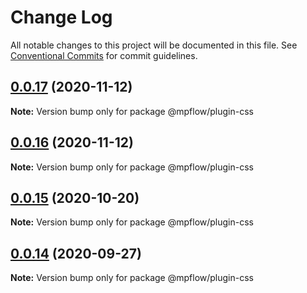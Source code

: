 # Change Log

All notable changes to this project will be documented in this file.
See [Conventional Commits](https://conventionalcommits.org) for commit guidelines.

## [0.0.17](https://github.com/wechat-miniprogram/mpflow/compare/@mpflow/plugin-css@0.0.15...@mpflow/plugin-css@0.0.17) (2020-11-12)

**Note:** Version bump only for package @mpflow/plugin-css

## [0.0.16](https://github.com/wechat-miniprogram/mpflow/compare/@mpflow/plugin-css@0.0.15...@mpflow/plugin-css@0.0.16) (2020-11-12)

**Note:** Version bump only for package @mpflow/plugin-css

## [0.0.15](https://github.com/wechat-miniprogram/mpflow/compare/@mpflow/plugin-css@0.0.14...@mpflow/plugin-css@0.0.15) (2020-10-20)

**Note:** Version bump only for package @mpflow/plugin-css

## [0.0.14](https://github.com/wechat-miniprogram/mpflow/compare/@mpflow/plugin-css@0.0.13...@mpflow/plugin-css@0.0.14) (2020-09-27)

**Note:** Version bump only for package @mpflow/plugin-css
